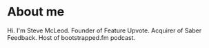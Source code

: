 # About me

Hi. I'm Steve McLeod. Founder of Feature Upvote. Acquirer of Saber Feedback. Host of bootstrapped.fm podcast.
